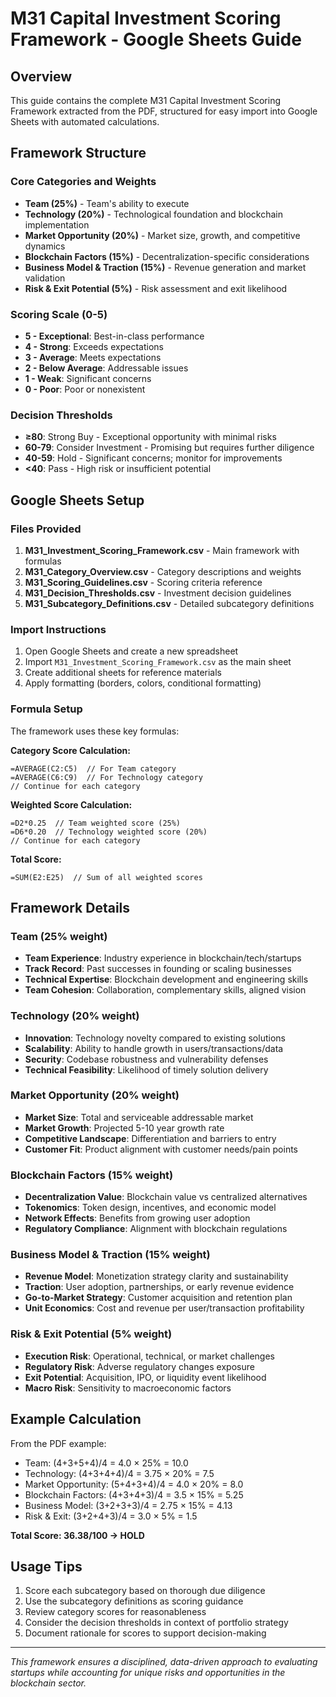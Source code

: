 # M31 Capital Investment Scoring Framework - Google Sheets Guide

## Overview
This guide contains the complete M31 Capital Investment Scoring Framework extracted from the PDF, structured for easy import into Google Sheets with automated calculations.

## Framework Structure

### Core Categories and Weights
- **Team (25%)** - Team's ability to execute
- **Technology (20%)** - Technological foundation and blockchain implementation
- **Market Opportunity (20%)** - Market size, growth, and competitive dynamics
- **Blockchain Factors (15%)** - Decentralization-specific considerations
- **Business Model & Traction (15%)** - Revenue generation and market validation
- **Risk & Exit Potential (5%)** - Risk assessment and exit likelihood

### Scoring Scale (0-5)
- **5 - Exceptional**: Best-in-class performance
- **4 - Strong**: Exceeds expectations
- **3 - Average**: Meets expectations
- **2 - Below Average**: Addressable issues
- **1 - Weak**: Significant concerns
- **0 - Poor**: Poor or nonexistent

### Decision Thresholds
- **≥80**: Strong Buy - Exceptional opportunity with minimal risks
- **60-79**: Consider Investment - Promising but requires further diligence
- **40-59**: Hold - Significant concerns; monitor for improvements
- **<40**: Pass - High risk or insufficient potential

## Google Sheets Setup

### Files Provided
1. **M31_Investment_Scoring_Framework.csv** - Main framework with formulas
2. **M31_Category_Overview.csv** - Category descriptions and weights
3. **M31_Scoring_Guidelines.csv** - Scoring criteria reference
4. **M31_Decision_Thresholds.csv** - Investment decision guidelines
5. **M31_Subcategory_Definitions.csv** - Detailed subcategory definitions

### Import Instructions
1. Open Google Sheets and create a new spreadsheet
2. Import `M31_Investment_Scoring_Framework.csv` as the main sheet
3. Create additional sheets for reference materials
4. Apply formatting (borders, colors, conditional formatting)

### Formula Setup
The framework uses these key formulas:

**Category Score Calculation:**
```
=AVERAGE(C2:C5)  // For Team category
=AVERAGE(C6:C9)  // For Technology category
// Continue for each category
```

**Weighted Score Calculation:**
```
=D2*0.25  // Team weighted score (25%)
=D6*0.20  // Technology weighted score (20%)
// Continue for each category
```

**Total Score:**
```
=SUM(E2:E25)  // Sum of all weighted scores
```

## Framework Details

### Team (25% weight)
- **Team Experience**: Industry experience in blockchain/tech/startups
- **Track Record**: Past successes in founding or scaling businesses
- **Technical Expertise**: Blockchain development and engineering skills
- **Team Cohesion**: Collaboration, complementary skills, aligned vision

### Technology (20% weight)
- **Innovation**: Technology novelty compared to existing solutions
- **Scalability**: Ability to handle growth in users/transactions/data
- **Security**: Codebase robustness and vulnerability defenses
- **Technical Feasibility**: Likelihood of timely solution delivery

### Market Opportunity (20% weight)
- **Market Size**: Total and serviceable addressable market
- **Market Growth**: Projected 5-10 year growth rate
- **Competitive Landscape**: Differentiation and barriers to entry
- **Customer Fit**: Product alignment with customer needs/pain points

### Blockchain Factors (15% weight)
- **Decentralization Value**: Blockchain value vs centralized alternatives
- **Tokenomics**: Token design, incentives, and economic model
- **Network Effects**: Benefits from growing user adoption
- **Regulatory Compliance**: Alignment with blockchain regulations

### Business Model & Traction (15% weight)
- **Revenue Model**: Monetization strategy clarity and sustainability
- **Traction**: User adoption, partnerships, or early revenue evidence
- **Go-to-Market Strategy**: Customer acquisition and retention plan
- **Unit Economics**: Cost and revenue per user/transaction profitability

### Risk & Exit Potential (5% weight)
- **Execution Risk**: Operational, technical, or market challenges
- **Regulatory Risk**: Adverse regulatory changes exposure
- **Exit Potential**: Acquisition, IPO, or liquidity event likelihood
- **Macro Risk**: Sensitivity to macroeconomic factors

## Example Calculation
From the PDF example:
- Team: (4+3+5+4)/4 = 4.0 × 25% = 10.0
- Technology: (4+3+4+4)/4 = 3.75 × 20% = 7.5
- Market Opportunity: (5+4+3+4)/4 = 4.0 × 20% = 8.0
- Blockchain Factors: (4+3+4+3)/4 = 3.5 × 15% = 5.25
- Business Model: (3+2+3+3)/4 = 2.75 × 15% = 4.13
- Risk & Exit: (3+2+4+3)/4 = 3.0 × 5% = 1.5

**Total Score: 36.38/100 → HOLD**

## Usage Tips
1. Score each subcategory based on thorough due diligence
2. Use the subcategory definitions as scoring guidance
3. Review category scores for reasonableness
4. Consider the decision thresholds in context of portfolio strategy
5. Document rationale for scores to support decision-making

---
*This framework ensures a disciplined, data-driven approach to evaluating startups while accounting for unique risks and opportunities in the blockchain sector.*